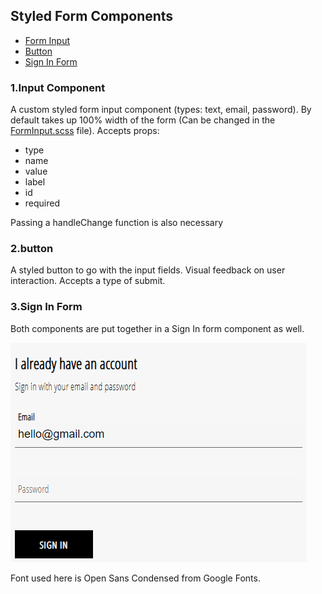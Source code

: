 ## Styled Form Components

- [Form Input](./FormInput)
- [Button](./Button)
- [Sign In Form](./SignInForm)

### 1.Input Component

A custom styled form input component (types: text, email, password). By default takes up 100% width of the form (Can be changed in the [FormInput.scss](./FormInput/FormInput.scss) file). Accepts props:

- type
- name
- value
- label
- id
- required

Passing a handleChange function is also necessary

### 2.button

A styled button to go with the input fields. Visual feedback on user interaction. Accepts a type of submit.

### 3.Sign In Form

Both components are put together in a Sign In form component as well.

<img src="./Images/SignInForm.png">

Font used here is Open Sans Condensed from Google Fonts.
